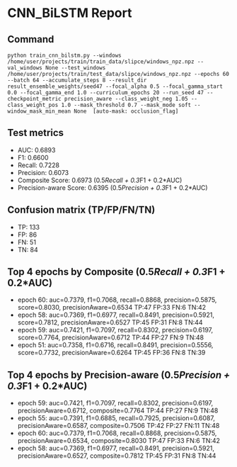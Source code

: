 # CNN_BiLSTM Report

## Command
```
python train_cnn_bilstm.py --windows /home/user/projects/train/train_data/slipce/windows_npz.npz --val_windows None --test_windows /home/user/projects/train/test_data/slipce/windows_npz.npz --epochs 60 --batch 64 --accumulate_steps 8 --result_dir result_ensemble_weights/seed47 --focal_alpha 0.5 --focal_gamma_start 0.0 --focal_gamma_end 1.0 --curriculum_epochs 20 --run_seed 47 --checkpoint_metric precision_aware --class_weight_neg 1.05 --class_weight_pos 1.0 --mask_threshold 0.7 --mask_mode soft --window_mask_min_mean None  [auto-mask: occlusion_flag]
```

## Test metrics
- AUC: 0.6893
- F1: 0.6600
- Recall: 0.7228
- Precision: 0.6073
- Composite Score: 0.6973 (0.5*Recall + 0.3*F1 + 0.2*AUC)
- Precision-aware Score: 0.6395 (0.5*Precision + 0.3*F1 + 0.2*AUC)
## Confusion matrix (TP/FP/FN/TN)
- TP: 133
- FP: 86
- FN: 51
- TN: 84

## Top 4 epochs by Composite (0.5*Recall + 0.3*F1 + 0.2*AUC)
- epoch 60: auc=0.7379, f1=0.7068, recall=0.8868, precision=0.5875, score=0.8030, precisionAware=0.6534  TP:47 FP:33 FN:6 TN:42
- epoch 58: auc=0.7369, f1=0.6977, recall=0.8491, precision=0.5921, score=0.7812, precisionAware=0.6527  TP:45 FP:31 FN:8 TN:44
- epoch 59: auc=0.7421, f1=0.7097, recall=0.8302, precision=0.6197, score=0.7764, precisionAware=0.6712  TP:44 FP:27 FN:9 TN:48
- epoch 51: auc=0.7358, f1=0.6716, recall=0.8491, precision=0.5556, score=0.7732, precisionAware=0.6264  TP:45 FP:36 FN:8 TN:39

## Top 4 epochs by Precision-aware (0.5*Precision + 0.3*F1 + 0.2*AUC)
- epoch 59: auc=0.7421, f1=0.7097, recall=0.8302, precision=0.6197, precisionAware=0.6712, composite=0.7764  TP:44 FP:27 FN:9 TN:48
- epoch 55: auc=0.7391, f1=0.6885, recall=0.7925, precision=0.6087, precisionAware=0.6587, composite=0.7506  TP:42 FP:27 FN:11 TN:48
- epoch 60: auc=0.7379, f1=0.7068, recall=0.8868, precision=0.5875, precisionAware=0.6534, composite=0.8030  TP:47 FP:33 FN:6 TN:42
- epoch 58: auc=0.7369, f1=0.6977, recall=0.8491, precision=0.5921, precisionAware=0.6527, composite=0.7812  TP:45 FP:31 FN:8 TN:44
